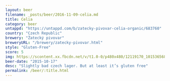 ```yaml
---
layout: beer
filename: _posts/beer/2016-11-09-celia.md
title: Celia
category: beer
untappd: "https://untappd.com/b/zatecky-pivovar-celia-organic/683760"
country: "Czech Republic"
brewery: "Žatecký pivovar"
breweryURL: "/brewery/zatecky-pivovar.html"
style: "Gluten-Free"
score: 5
img: https://scontent.xx.fbcdn.net/v/t1.0-0/p480x480/12119170_10153656873518745_1645193236829467007_n.jpg?_nc_cat=0&oh=74dfcaa54033b15cc1b488c7dedb9436&oe=5B7651D6
beer-date: "2015-10-17"
desc: "Slightly bad czech lager. But at least it’s gluten free"
permalink: /beer/:title.html
---
```

